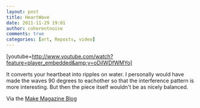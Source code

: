 ```yaml
---
layout: post
title: HeartWave
date: 2011-11-29 19:01
author: coherentnoise
comments: true
categories: [art, Reposts, video]
---
```

[youtube=http://www.youtube.com/watch?feature=player_embedded&amp;v=oDilWDfWMYo]

It converts your heartbeat into ripples on water. I personally would have made the waves 90 degrees to eachother so that the interference pattern is more interesting. But then the piece itself wouldn't be as nicely balanced.

Via the <a title="HeartWave on the Make Magazine Blog" href="http://blog.makezine.com/archive/2011/11/heartwave-converts-your-pulse-into-water-ripples.html" target="_blank">Make Magazine Blog</a>
